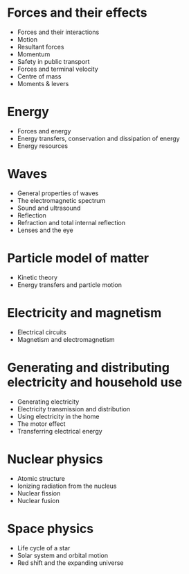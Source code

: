 # Forces and their effects
- Forces and their interactions
- Motion
- Resultant forces
- Momentum
- Safety in public transport
- Forces and terminal velocity
- Centre of mass
- Moments & levers
# Energy
- Forces and energy
- Energy transfers, conservation and dissipation of energy
- Energy resources
# Waves
- General properties of waves
- The electromagnetic spectrum
- Sound and ultrasound
- Reflection
- Refraction and total internal reflection
- Lenses and the eye
# Particle model of matter
- Kinetic theory
- Energy transfers and particle motion
# Electricity and magnetism
- Electrical circuits
- Magnetism and electromagnetism
# Generating and distributing electricity and household use
- Generating electricity
- Electricity transmission and distribution
- Using electricity in the home
- The motor effect
- Transferring electrical energy
# Nuclear physics
- Atomic structure
- Ionizing radiation from the nucleus
- Nuclear fission
- Nuclear fusion
# Space physics
- Life cycle of a star
- Solar system and orbital motion
- Red shift and the expanding universe